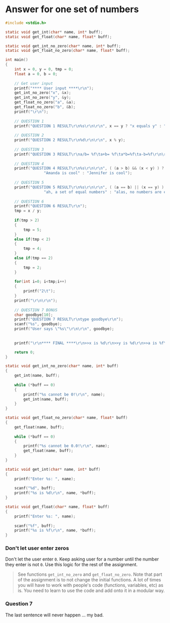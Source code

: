 # Answer for one set of numbers
```c
#include <stdio.h>

static void get_int(char* name, int* buff);
static void get_float(char* name, float* buff);

static void get_int_no_zero(char* name, int* buff);
static void get_float_no_zero(char* name, float* buff);

int main()
{
    int x = 0, y = 0, tmp = 0; 
    float a = 0, b = 0; 
    
    // Get user input 
    printf("**** User input ****\r\n");
    get_int_no_zero("x", &x); 
    get_int_no_zero("y", &y); 
    get_float_no_zero("a", &a); 
    get_float_no_zero("b", &b); 
    printf("\r\n");
    
    // QUESTION 1
    printf("QUESTION 1 RESULT\r\n%s\r\n\r\n", x == y ? "x equals y" : "x does not equal y"); 
    
    // QUESTION 2
    printf("QUESTION 2 RESULT\r\n%d\r\n\r\n", x % y); 
    
    // QUESTION 3
    printf("QUESTION 3 RESULT\r\na/b= %f\ta+b= %f\ta*b=%f\ta-b=%f\r\n\r\n", a/b, a+b, a*b, a-b); 
    
    // QUESTION 4
    printf("QUESTION 4 RESULT\r\n%s\r\n\r\n", ( (a > b) && (x < y) ) ? 
                 "Amanda is cool" : "Jennifer is cool"); 
    
    // QUESTION 5
    printf("QUESTION 5 RESULT\r\n%s\r\n\r\n", ( (a == b) || (x == y) ) ? 
                 "ah, a set of equal numbers" : "alas, no numbers are equal"); 
                 
    // QUESTION 6
    printf("QUESTION 6 RESULT\r\n");
    tmp = x / y;
    
    if(tmp > 2)
    {
        tmp = 5;  
    }
    else if(tmp < 2)
    {
        tmp = 4;
    }
    else if(tmp == 2)
    {
        tmp = 2; 
    }
    
    for(int i=0; i<tmp;i++)
    {
        printf("2\t");
    }
    printf("\r\n\r\n");
    
    // QUESTION 7 BONUS 
    char goodbye[10];
    printf("QUESTION 7 RESULT\r\ntype goodbye\r\n");
    scanf("%s", goodbye); 
    printf("User says \"%s\"\r\n\r\n", goodbye); 
    
    
    printf("\r\n**** FINAL ****\r\n>>x is %d\r\n>>y is %d\r\n>>a is %f\r\n>>b is %f\r\n\r\n", x, y, a, b);

    return 0;
}

static void get_int_no_zero(char* name, int* buff)
{
    get_int(name, buff);
        
    while (*buff == 0)
    {
        printf("%s cannot be 0!\r\n", name);
        get_int(name, buff);
    }
}

static void get_float_no_zero(char* name, float* buff)
{
    get_float(name, buff);
        
    while (*buff == 0)
    {
        printf("%s cannot be 0.0!\r\n", name);
        get_float(name, buff);
    }
}

static void get_int(char* name, int* buff)
{
    printf("Enter %s: ", name);
    
    scanf("%d", buff); 
    printf("%s is %d\r\n", name, *buff);
}

static void get_float(char* name, float* buff)
{
    printf("Enter %s: ", name);
    
    scanf("%f", buff); 
    printf("%s is %f\r\n", name, *buff);
}

```
### Don't let user enter zeros 
Don't let the user enter `0`. Keep asking user for a number until the number they enter is not `0`. Use this logic for the rest of the assignment.  
> See functions `get_int_no_zero` and `get_float_no_zero`. Note that part of the assignment is to not change the initial functions. A lot of times you will have to work with people's code (functions, variables, etc) as is. You need to learn to use the code and add onto it in a modular way. 

### Question 7
The last sentence will never happen ... my bad. 


